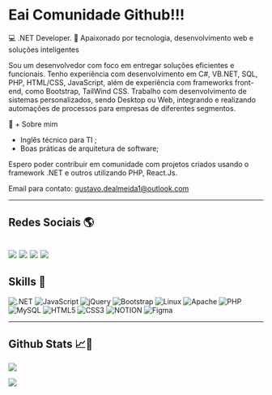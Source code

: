 # Eai Comunidade Github!!! 

💻 .NET Developer. 
🚀 Apaixonado por tecnologia, desenvolvimento web e soluções inteligentes

Sou um desenvolvedor com foco em entregar soluções eficientes e funcionais. Tenho experiência com desenvolvimento em C#, VB.NET, SQL, PHP, HTML/CSS, JavaScript, além de experiência com frameworks front-end, como Bootstrap, TailWind CSS. Trabalho com desenvolvimento de sistemas personalizados, sendo Desktop ou Web, integrando e realizando automações de processos para empresas de diferentes segmentos.

🌱 + Sobre mim
- Inglês técnico para TI ;
- Boas práticas de arquitetura de software;


Espero poder contribuir em comunidade com projetos criados usando o framework .NET e outros utilizando PHP, React.Js.

Email para contato: gustavo.dealmeida1@outlook.com

---
## Redes Sociais 🌎

[![](https://img.shields.io/badge/LinkedIn-0077B5?style=for-the-badge&logo=linkedin&logoColor=white)](https://www.linkedin.com/in/gustavodealmeida1/) [![](https://img.shields.io/badge/Instagram-E4405F?style=for-the-badge&logo=instagram&logoColor=white)](https://www.instagram.com/gustavogdeati/) [![](https://img.shields.io/badge/WhatsApp-25D366?style=for-the-badge&logo=whatsapp&logoColor=white)](https://wa.me/5515997517202) [![](https://img.shields.io/badge/Gmail-D14836?style=for-the-badge&logo=gmail&logoColor=white)](mailto:gustavo.dealmeida1@outlook.com)
---
## Skills 🚀
![.NET](https://img.shields.io/badge/.NET-5C2D91?style=for-the-badge&logo=.net&logoColor=white) ![JavaScript](https://img.shields.io/badge/javascript-%23323330.svg?style=for-the-badge&logo=javascript&logoColor=%23F7DF1E) ![jQuery](https://img.shields.io/badge/jquery-%230769AD.svg?style=for-the-badge&logo=jquery&logoColor=white) ![Bootstrap](https://img.shields.io/badge/bootstrap-%23563D7C.svg?style=for-the-badge&logo=bootstrap&logoColor=white) ![Linux](https://img.shields.io/badge/Linux-FCC624?style=for-the-badge&logo=linux&logoColor=black) ![Apache](https://img.shields.io/badge/apache-%23D42029.svg?style=for-the-badge&logo=apache&logoColor=white) ![PHP](https://img.shields.io/badge/php-%23777BB4.svg?style=for-the-badge&logo=php&logoColor=white) ![MySQL](https://img.shields.io/badge/MySQL-005C84?style=for-the-badge&logo=mysql&logoColor=white) ![HTML5](https://img.shields.io/badge/html5-%23E34F26.svg?style=for-the-badge&logo=html5&logoColor=white) ![CSS3](https://img.shields.io/badge/css3-%231572B6.svg?style=for-the-badge&logo=css3&logoColor=white) ![NOTION](https://img.shields.io/badge/Notion-000000?style=for-the-badge&logo=notion&logoColor=white) ![Figma](https://img.shields.io/badge/Figma-F24E1E?style=for-the-badge&logo=figma&logoColor=white) 

---

## Github Stats 📈🧮
![](https://github-readme-stats.vercel.app/api/top-langs/?username=Gustavogdea&theme=blue-green)

![](https://github-profile-trophy.vercel.app/?username=Gustavogdea&theme=radical&no-frame=false&no-bg=false&margin-w=4)
